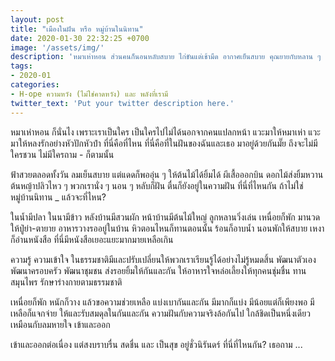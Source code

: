 ```yaml
---
layout: post
title: "เมืองในฝัน หรือ หมู่บ้านในนิทาน"
date: 2020-01-30 22:32:25 +0700
image: '/assets/img/'
description: 'หมาเห่าหอน ส่วนคนก็นอนหลับสบาย ไก่ขันแต่เช้ามืด อากาศเย็นสบาย คุณยายกับหลาน ๆ รอใส่บาตรพระ บางคนตื่นสาย แต่หลายคนตื่นเช้าแล้วออกไปตลาด'
tags:
- 2020-01
categories:
- H-ope ความหวัง (ไม่ใช่คาดหวัง) และ พลังที่เรามี
twitter_text: 'Put your twitter description here.'
---
```

หมาเห่าหอน ก็นั่นไง เพราะเราเป็นใคร เป็นใครไปไม่ได้นอกจากคนแปลกหน้า แวะมาให้หมาเห่า แวะมาให้หลงรักอย่างหัวปักหัวปำ ที่นี่คือที่ไหน ที่นี่คือที่ในฝันของฉันและเธอ มาอยู่ด้วยกันมั๊ย ถึงจะไม่มีใครชวน ไม่มีใครถาม - ก็ตามนั้น

ฟ้าสวยตลอดทั้งวัน ลมเย็นสบาย แต่แดดก็พออุ่น ๆ ให้ต้นไม้ได้ยิ้มได้ ผีเสื้อออกบิน ดอกไม้ส่งยิ้มหวาน ต้นหญ้าปลิวไหว ๆ พวกเรานั่ง ๆ นอน ๆ หลับก็ฝัน ตื่นก็ยังอยู่ในความฝัน ที่นี่ที่ไหนกัน ถ้าไม่ใช่หมู่บ้านนิทาน _ แล้วจะที่ไหน?

ในน้ำมีปลา ในนามีข้าว หลังบ้านมีสวนผัก หน้าบ้านมีต้นไม้ใหญ่ ลูกหลานวิ่งเล่น เหนื่อยก็พัก มานวดให้ปู่ย่า-ตายาย อาหารวางรออยู่ในบ้าน หิวตอนไหนก็ทานตอนนั้น ร้อนก็อาบน้ำ นอนพักให้สบาย เหงาก็อ่านหนังสือ ที่นี่มีหนังสือเยอะแยะมากมายเหลือเกิน

ความรู้ ความเข้าใจ ในธรรมชาติมีและปรับเปลี่ยนให้พวกเราเรียนรู้ได้อย่างไม่รู้หมดสิ้น พัฒนาตัวเอง พัฒนาครอบครัว พัฒนาชุมชน ส่งรอยยิ้มให้กันและกัน ให้อาหารใจหล่อเลี้ยงให้ทุกคนชุ่มชื่น ทานสมุนไพร รักษาร่างกายตามธรรมชาติ

เหนื่อยก็พัก หนักก็วาง แล้วขอความช่วยเหลือ แบ่งเบากันและกัน มีมากก็แบ่ง มีน้อยแต่ก็เพียงพอ มีเหลือก็แจกจ่าย ให้และรับสมดุลในกันและกัน ความฝันกับความจริงล้อกันไป ใกล้ชิดเป็นหนึ่งเดียว เหมือนกับลมหายใจ เข้าและออก

เข้าและออกต่อเนื่อง แต่สงบราบรื่น สดชื่น และ เป็นสุข อยู่ชั่วนิรันดร์ ที่นี่ที่ไหนกัน? เธอถาม ...
